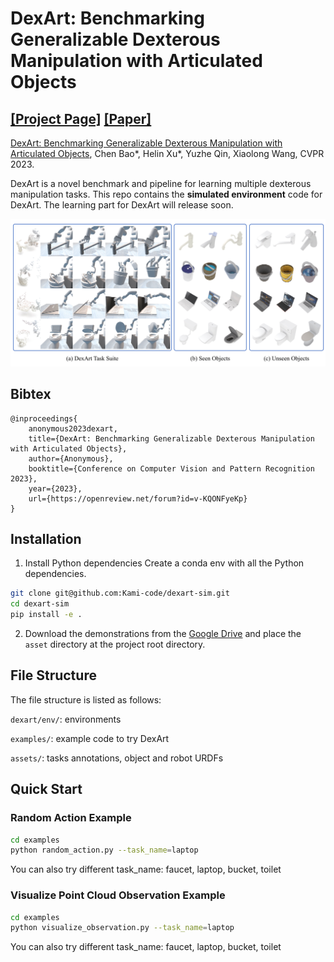 # DexArt: Benchmarking Generalizable Dexterous Manipulation with Articulated Objects

[[Project Page]](https://www.chenbao.tech/dexart/) [[Paper]](https://www.chenbao.tech/dexart/static/paper/dexart.pdf)
-----

[DexArt: Benchmarking Generalizable Dexterous Manipulation with Articulated Objects](https://www.chenbao.tech/dexart/), 
Chen Bao*, Helin Xu*, Yuzhe Qin, Xiaolong Wang, CVPR 2023.


DexArt is a novel benchmark and pipeline for learning multiple dexterous manipulation tasks.
This repo contains the **simulated environment** code for DexArt.
The learning part for DexArt will release soon.

![DexArt Teaser](docs/teaser.png)

## Bibtex

```
@inproceedings{
    anonymous2023dexart,
    title={DexArt: Benchmarking Generalizable Dexterous Manipulation with Articulated Objects},
    author={Anonymous},
    booktitle={Conference on Computer Vision and Pattern Recognition 2023},
    year={2023},
    url={https://openreview.net/forum?id=v-KQONFyeKp}
}
```

## Installation

1. Install Python dependencies Create a conda env with all the Python dependencies.

```bash
git clone git@github.com:Kami-code/dexart-sim.git
cd dexart-sim
pip install -e .
```

2. Download the demonstrations from
the [Google Drive](https://drive.google.com/file/d/1JdReXZjMaqMO0HkZQ4YMiU2wTdGCgum1/view?usp=sharing) and place 
the `asset` directory at the project root directory.

## File Structure
The file structure is listed as follows:

`dexart/env/`: environments

`examples/`: example code to try DexArt

`assets/`: tasks annotations, object and robot URDFs


## Quick Start

### Random Action Example


```bash
cd examples
python random_action.py --task_name=laptop
```

You can also try different task_name: faucet, laptop, bucket, toilet

### Visualize Point Cloud Observation Example

```bash
cd examples
python visualize_observation.py --task_name=laptop
```
You can also try different task_name: faucet, laptop, bucket, toilet